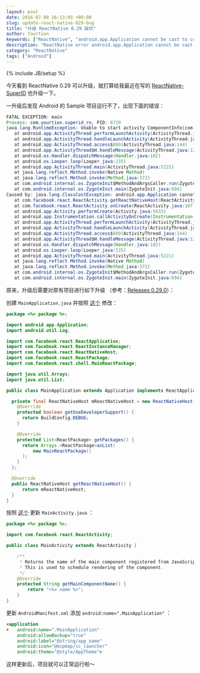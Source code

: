```yaml
---
layout: post
date: 2016-07-08 16:13:03 +08:00
slug: update-react-native-029-bug
title: "升级 ReactNative 0.29 踩坑"
author: Yourtion
keywords: ["ReactNative", "android.app.Application cannot be cast to com.facebook.react.ReactApplication", "React Native 0.29"]
description: "ReactNative error android.app.Application cannot be cast to com.facebook.react.ReactApplication bug fix"
category: "ReactNative"
tags: ["Android"]
---
```

{% include JB/setup %}

今天看到 ReactNative 0.29 可以升级，就打算给我最近在写的 [ReactNative-SuperID](https://github.com/yourtion/ReactNative-SuperID) 也升级一下。

一升级后发现 Android 的 Sample 项目运行不了，出现下面的错误：

```java
FATAL EXCEPTION: main
Process: com.yourtion.superid_rn, PID: 8729
java.lang.RuntimeException: Unable to start activity ComponentInfo{com.yourtion.superid_rn/com.yourtion.superid_rn.SuperIDRNActivity}: java.lang.ClassCastException: android.app.Application cannot be cast to com.facebook.react.ReactApplication
   at android.app.ActivityThread.performLaunchActivity(ActivityThread.java:2298)
   at android.app.ActivityThread.handleLaunchActivity(ActivityThread.java:2360)
   at android.app.ActivityThread.access$800(ActivityThread.java:144)
   at android.app.ActivityThread$H.handleMessage(ActivityThread.java:1278)
   at android.os.Handler.dispatchMessage(Handler.java:102)
   at android.os.Looper.loop(Looper.java:135)
   at android.app.ActivityThread.main(ActivityThread.java:5221)
   at java.lang.reflect.Method.invoke(Native Method)
   at java.lang.reflect.Method.invoke(Method.java:372)
   at com.android.internal.os.ZygoteInit$MethodAndArgsCaller.run(ZygoteInit.java:899)
   at com.android.internal.os.ZygoteInit.main(ZygoteInit.java:694)
Caused by: java.lang.ClassCastException: android.app.Application cannot be cast to com.facebook.react.ReactApplication
   at com.facebook.react.ReactActivity.getReactNativeHost(ReactActivity.java:79)
   at com.facebook.react.ReactActivity.onCreate(ReactActivity.java:107)
   at android.app.Activity.performCreate(Activity.java:5933)
   at android.app.Instrumentation.callActivityOnCreate(Instrumentation.java:1105)
   at android.app.ActivityThread.performLaunchActivity(ActivityThread.java:2251)
   at android.app.ActivityThread.handleLaunchActivity(ActivityThread.java:2360) 
   at android.app.ActivityThread.access$800(ActivityThread.java:144) 
   at android.app.ActivityThread$H.handleMessage(ActivityThread.java:1278) 
   at android.os.Handler.dispatchMessage(Handler.java:102) 
   at android.os.Looper.loop(Looper.java:135) 
   at android.app.ActivityThread.main(ActivityThread.java:5221) 
   at java.lang.reflect.Method.invoke(Native Method) 
   at java.lang.reflect.Method.invoke(Method.java:372) 
   at com.android.internal.os.ZygoteInit$MethodAndArgsCaller.run(ZygoteInit.java:899) 
   at com.android.internal.os.ZygoteInit.main(ZygoteInit.java:694) 
```

原来，升级后需要对原有项目进行如下升级 （参考：[Releases 0.29.0](https://github.com/facebook/react-native/releases/tag/v0.29.0)）：

创建 `MainApplication.java` 并按照 [这个](https://github.com/facebook/react-native/blob/0.29-stable/local-cli/generator-android/templates/package/MainApplication.java) 修改：

```java
package <%= package %>;

import android.app.Application;
import android.util.Log;

import com.facebook.react.ReactApplication;
import com.facebook.react.ReactInstanceManager;
import com.facebook.react.ReactNativeHost;
import com.facebook.react.ReactPackage;
import com.facebook.react.shell.MainReactPackage;

import java.util.Arrays;
import java.util.List;

public class MainApplication extends Application implements ReactApplication {

  private final ReactNativeHost mReactNativeHost = new ReactNativeHost(this) {
    @Override
    protected boolean getUseDeveloperSupport() {
      return BuildConfig.DEBUG;
    }

    @Override
    protected List<ReactPackage> getPackages() {
      return Arrays.<ReactPackage>asList(
          new MainReactPackage()
      );
    }
  };

  @Override
  public ReactNativeHost getReactNativeHost() {
      return mReactNativeHost;
  }
}
```

按照 [这个](https://github.com/facebook/react-native/blob/0.29-stable/local-cli/generator-android/templates/package/MainActivity.java) 更新 `MainActivity.java` ：

```java
package <%= package %>;

import com.facebook.react.ReactActivity;

public class MainActivity extends ReactActivity {

    /**
     * Returns the name of the main component registered from JavaScript.
     * This is used to schedule rendering of the component.
     */
    @Override
    protected String getMainComponentName() {
        return "<%= name %>";
    }
}
```

更新 `AndroidManifest.xml` 添加 `android:name=".MainApplication"` ：

```xml
<application
+   android:name=".MainApplication"
    android:allowBackup="true"
    android:label="@string/app_name"
    android:icon="@mipmap/ic_launcher"
    android:theme="@style/AppTheme">
```

这样更新后，项目就可以正常运行啦～
